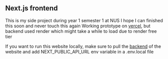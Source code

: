 ## Next.js frontend

This is my side project during year 1 semester 1 at NUS
I hope I can finished this soon and never touch this again
Working prototype on [vercel](https://reactjs-blog-frontend.vercel.app/), but backend used render which might take a while to load due to render free tier

If you want to run this website locally, make sure to pull the [backend](https://github.com/ThienDuc3112/Blog-backend) of the website and add NEXT_PUBLIC_API_URL env variable in a .env.local file